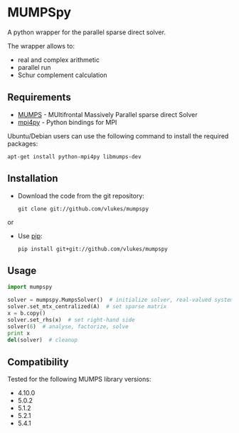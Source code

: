 MUMPSpy
=======

A python wrapper for the parallel sparse direct solver.

The wrapper allows to:

* real and complex arithmetic
* parallel run
* Schur complement calculation

Requirements
------------

* [MUMPS](http://mumps-solver.org) - MUltifrontal Massively Parallel sparse
  direct Solver
* [mpi4py](http://mpi4py.scipy.org/) - Python bindings for MPI

Ubuntu/Debian users can use the following command to install the required
packages:

    apt-get install python-mpi4py libmumps-dev

Installation
------------

* Download the code from the git repository:

      git clone git://github.com/vlukes/mumpspy

or

* Use [pip](https://pypi.org/project/pip/):

      pip install git+git://github.com/vlukes/mumpspy

Usage
-----

```python
import mumpspy

solver = mumpspy.MumpsSolver()  # initialize solver, real-valued system
solver.set_mtx_centralized(A)  # set sparse matrix
x = b.copy()
solver.set_rhs(x)  # set right-hand side
solver(6)  # analyse, factorize, solve
print x
del(solver)  # cleanup
```

Compatibility
-------------

Tested for the following MUMPS library versions:

* 4.10.0
* 5.0.2
* 5.1.2
* 5.2.1
* 5.4.1
